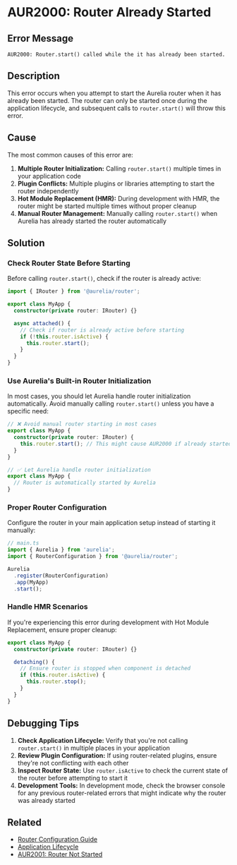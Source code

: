 # AUR2000: Router Already Started

## Error Message

`AUR2000: Router.start() called while the it has already been started.`

## Description

This error occurs when you attempt to start the Aurelia router when it has already been started. The router can only be started once during the application lifecycle, and subsequent calls to `router.start()` will throw this error.

## Cause

The most common causes of this error are:

1. **Multiple Router Initialization:** Calling `router.start()` multiple times in your application code
2. **Plugin Conflicts:** Multiple plugins or libraries attempting to start the router independently
3. **Hot Module Replacement (HMR):** During development with HMR, the router might be started multiple times without proper cleanup
4. **Manual Router Management:** Manually calling `router.start()` when Aurelia has already started the router automatically

## Solution

### Check Router State Before Starting

Before calling `router.start()`, check if the router is already active:

```typescript
import { IRouter } from '@aurelia/router';

export class MyApp {
  constructor(private router: IRouter) {}

  async attached() {
    // Check if router is already active before starting
    if (!this.router.isActive) {
      this.router.start();
    }
  }
}
```

### Use Aurelia's Built-in Router Initialization

In most cases, you should let Aurelia handle router initialization automatically. Avoid manually calling `router.start()` unless you have a specific need:

```typescript
// ❌ Avoid manual router starting in most cases
export class MyApp {
  constructor(private router: IRouter) {
    this.router.start(); // This might cause AUR2000 if already started
  }
}

// ✅ Let Aurelia handle router initialization
export class MyApp {
  // Router is automatically started by Aurelia
}
```

### Proper Router Configuration

Configure the router in your main application setup instead of starting it manually:

```typescript
// main.ts
import { Aurelia } from 'aurelia';
import { RouterConfiguration } from '@aurelia/router';

Aurelia
  .register(RouterConfiguration)
  .app(MyApp)
  .start();
```

### Handle HMR Scenarios

If you're experiencing this error during development with Hot Module Replacement, ensure proper cleanup:

```typescript
export class MyApp {
  constructor(private router: IRouter) {}

  detaching() {
    // Ensure router is stopped when component is detached
    if (this.router.isActive) {
      this.router.stop();
    }
  }
}
```

## Debugging Tips

1. **Check Application Lifecycle:** Verify that you're not calling `router.start()` in multiple places in your application
2. **Review Plugin Configuration:** If using router-related plugins, ensure they're not conflicting with each other
3. **Inspect Router State:** Use `router.isActive` to check the current state of the router before attempting to start it
4. **Development Tools:** In development mode, check the browser console for any previous router-related errors that might indicate why the router was already started

## Related

- [Router Configuration Guide](../../routing/)
- [Application Lifecycle](../../app-basics/)
- [AUR2001: Router Not Started](./aur2001.md)
